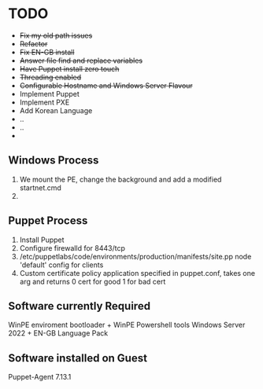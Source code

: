 # TODO
* ~~Fix my old path issues~~
* ~~Refactor~~
* ~~Fix EN-GB install~~
* ~~Answer file find and replace variables~~
* ~~Have Puppet install zero touch~~
* ~~Threading enabled~~
* ~~Configurable Hostname and Windows Server Flavour~~
* Implement Puppet
* Implement PXE
* Add Korean Language
* ..
* ..
* 

## Windows Process
1. We mount the PE, change the background and add a modified startnet.cmd
2. 

## Puppet Process
1. Install Puppet
2. Configure firewalld for 8443/tcp
3. /etc/puppetlabs/code/environments/production/manifests/site.pp node 'default' config for clients
4. Custom certificate policy application specified in puppet.conf, takes one arg and returns 0 cert for good 1 for bad cert

## Software currently Required
WinPE enviroment bootloader + WinPE Powershell tools
Windows Server 2022 + EN-GB Language Pack


## Software installed on Guest
Puppet-Agent 7.13.1 
